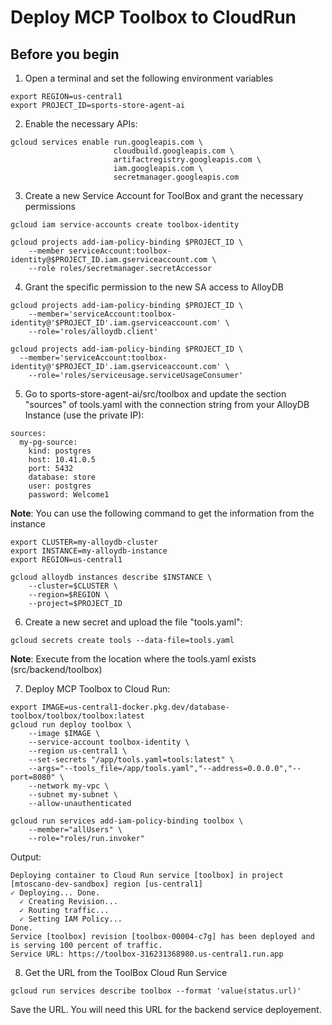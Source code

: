 # Deploy MCP Toolbox to CloudRun

## Before you begin
1. Open a terminal and set the following environment variables
```
export REGION=us-central1
export PROJECT_ID=sports-store-agent-ai
```

2. Enable the necessary APIs:
```
gcloud services enable run.googleapis.com \
                       cloudbuild.googleapis.com \
                       artifactregistry.googleapis.com \
                       iam.googleapis.com \
                       secretmanager.googleapis.com

```

3. Create a new Service Account for ToolBox and grant the necessary permissions
```
gcloud iam service-accounts create toolbox-identity

gcloud projects add-iam-policy-binding $PROJECT_ID \
    --member serviceAccount:toolbox-identity@$PROJECT_ID.iam.gserviceaccount.com \
    --role roles/secretmanager.secretAccessor

```

4. Grant the specific permission to the new SA access to AlloyDB
```
gcloud projects add-iam-policy-binding $PROJECT_ID \
    --member='serviceAccount:toolbox-identity@'$PROJECT_ID'.iam.gserviceaccount.com' \
    --role='roles/alloydb.client'

gcloud projects add-iam-policy-binding $PROJECT_ID \
  --member='serviceAccount:toolbox-identity@'$PROJECT_ID'.iam.gserviceaccount.com' \
    --role='roles/serviceusage.serviceUsageConsumer'
```

5. Go to sports-store-agent-ai/src/toolbox and update the section "sources" of tools.yaml with the connection string from your AlloyDB Instance (use the private IP):
```
sources:
  my-pg-source:
    kind: postgres
    host: 10.41.0.5
    port: 5432
    database: store
    user: postgres
    password: Welcome1
```
**Note**: You can use the following command to get the information from the instance

```
export CLUSTER=my-alloydb-cluster
export INSTANCE=my-alloydb-instance
export REGION=us-central1

gcloud alloydb instances describe $INSTANCE \
    --cluster=$CLUSTER \
    --region=$REGION \
    --project=$PROJECT_ID
```

6. Create a new secret and upload the file "tools.yaml":
```
gcloud secrets create tools --data-file=tools.yaml
```

**Note**: Execute from the location where the tools.yaml exists (src/backend/toolbox)

7. Deploy MCP Toolbox to Cloud Run:
```
export IMAGE=us-central1-docker.pkg.dev/database-toolbox/toolbox/toolbox:latest
gcloud run deploy toolbox \
    --image $IMAGE \
    --service-account toolbox-identity \
    --region us-central1 \
    --set-secrets "/app/tools.yaml=tools:latest" \
    --args="--tools_file=/app/tools.yaml","--address=0.0.0.0","--port=8080" \
    --network my-vpc \
    --subnet my-subnet \
    --allow-unauthenticated 
```
```
gcloud run services add-iam-policy-binding toolbox \
    --member="allUsers" \
    --role="roles/run.invoker"
```

Output:
```
Deploying container to Cloud Run service [toolbox] in project [mtoscano-dev-sandbox] region [us-central1]
✓ Deploying... Done.                                                                                                                                                                                                                                                                                                                                                                                                                       
  ✓ Creating Revision...                                                                                                                                                                                                                                                                                                                                                                                                                   
  ✓ Routing traffic...                                                                                                                                                                                                                                                                                                                                                                                                                     
  ✓ Setting IAM Policy...                                                                                                                                                                                                                                                                                                                                                                                                                  
Done.                                                                                                                                                                                                                                                                                                                                                                                                                                      
Service [toolbox] revision [toolbox-00004-c7g] has been deployed and is serving 100 percent of traffic.
Service URL: https://toolbox-316231368980.us-central1.run.app
```

8. Get the URL from the ToolBox Cloud Run Service
```
gcloud run services describe toolbox --format 'value(status.url)'
```

Save the URL. You will need this URL for the backend service deployement.

